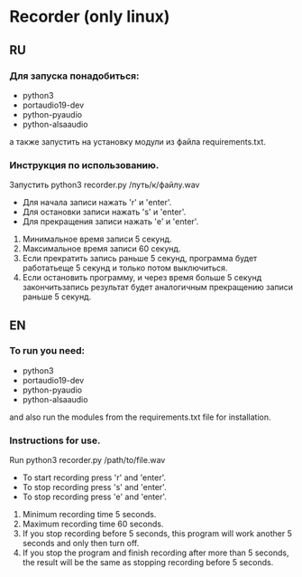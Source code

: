 # Recorder (only linux)

## RU
### Для запуска понадобиться:

- python3
- portaudio19-dev 
- python-pyaudio
- python-alsaaudio

а также запустить на установку модули из файла requirements.txt.

### Инструкция по использованию.

Запустить python3 recorder.py /путь/к/файлу.wav

- Для начала записи нажать 'r' и 'enter'.
- Для остановки записи нажать 's' и 'enter'.
- Для прекращения записи нажать 'e' и 'enter'.

1. Минимальное время записи 5 секунд.
2. Максимальное время записи 60 секунд.
3. Если прекратить запись раньше 5 секунд, программа будет работатьеще 5 секунд и только потом выключиться.
4. Если остановить программу, и через время больше 5 секунд закончитьзапись результат будет аналогичным прекращению записи раньше 5 секунд.

## EN
### To run you need:

- python3
- portaudio19-dev 
- python-pyaudio
- python-alsaaudio

and also run the modules from the requirements.txt file for installation.

### Instructions for use.

Run python3 recorder.py /path/to/file.wav

- To start recording press 'r' and 'enter'.
- To stop recording press 's' and 'enter'.
- To stop recording press 'e' and 'enter'.

1. Minimum recording time 5 seconds.
2. Maximum recording time 60 seconds.
4. If you stop recording before 5 seconds, this program will work another 5 seconds and only then turn off.
5. If you stop the program and finish recording after more than 5 seconds, the result will be the same as stopping recording before 5 seconds.
